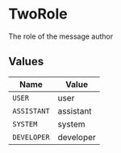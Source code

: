 # TwoRole

The role of the message author


## Values

| Name        | Value       |
| ----------- | ----------- |
| `USER`      | user        |
| `ASSISTANT` | assistant   |
| `SYSTEM`    | system      |
| `DEVELOPER` | developer   |